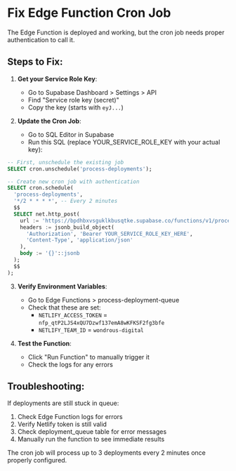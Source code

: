 # Fix Edge Function Cron Job

The Edge Function is deployed and working, but the cron job needs proper authentication to call it.

## Steps to Fix:

1. **Get your Service Role Key**:
   - Go to Supabase Dashboard > Settings > API
   - Find "Service role key (secret)" 
   - Copy the key (starts with `eyJ...`)

2. **Update the Cron Job**:
   - Go to SQL Editor in Supabase
   - Run this SQL (replace YOUR_SERVICE_ROLE_KEY with your actual key):

```sql
-- First, unschedule the existing job
SELECT cron.unschedule('process-deployments');

-- Create new cron job with authentication
SELECT cron.schedule(
  'process-deployments',
  '*/2 * * * *', -- Every 2 minutes
  $$
  SELECT net.http_post(
    url := 'https://bpdhbxvsguklkbusqtke.supabase.co/functions/v1/process-deployment-queue',
    headers := jsonb_build_object(
      'Authorization', 'Bearer YOUR_SERVICE_ROLE_KEY_HERE',
      'Content-Type', 'application/json'
    ),
    body := '{}'::jsonb
  );
  $$
);
```

3. **Verify Environment Variables**:
   - Go to Edge Functions > process-deployment-queue
   - Check that these are set:
     - `NETLIFY_ACCESS_TOKEN` = `nfp_qtP2LJS4xQU7Dzwf137emA8wKFKSF2fg3bfe`
     - `NETLIFY_TEAM_ID` = `wondrous-digital`

4. **Test the Function**:
   - Click "Run Function" to manually trigger it
   - Check the logs for any errors

## Troubleshooting:

If deployments are still stuck in queue:
1. Check Edge Function logs for errors
2. Verify Netlify token is still valid
3. Check deployment_queue table for error messages
4. Manually run the function to see immediate results

The cron job will process up to 3 deployments every 2 minutes once properly configured.